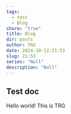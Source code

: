 ```yaml
---
tags:
  - test
  - Blog
share: "true"
title: Blog
dir: posts
author: TRG
date: 2024-10-12:21:53
slug: 21:53
series: "Null"
description: "Null"
---
```


## Test doc
Hello world!
This is TRG

